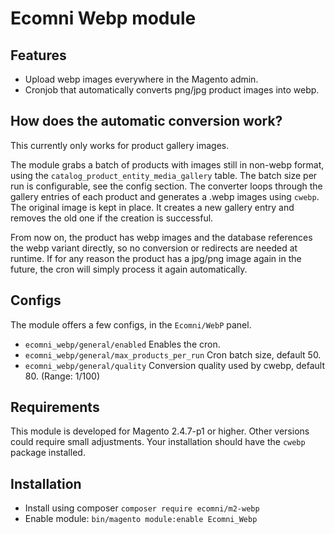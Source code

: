 # Ecomni Webp module

## Features
- Upload webp images everywhere in the Magento admin.
- Cronjob that automatically converts png/jpg product images into webp.

## How does the automatic conversion work?

This currently only works for product gallery images.

The module grabs a batch of products with images still in non-webp format, using the `catalog_product_entity_media_gallery` table.
The batch size per run is configurable, see the config section.
The converter loops through the gallery entries of each product and generates a .webp images using `cwebp`.
The original image is kept in place.
It creates a new gallery entry and removes the old one if the creation is successful.

From now on, the product has webp images and the database references the webp variant directly, so no conversion or redirects are needed at runtime.
If for any reason the product has a jpg/png image again in the future, the cron will simply process it again automatically.

## Configs

The module offers a few configs, in the `Ecomni/WebP` panel.
- `ecomni_webp/general/enabled` Enables the cron.
- `ecomni_webp/general/max_products_per_run` Cron batch size, default 50.
- `ecomni_webp/general/quality` Conversion quality used by cwebp, default 80. (Range: 1/100)

## Requirements

This module is developed for Magento 2.4.7-p1 or higher. Other versions could require small adjustments.
Your installation should have the `cwebp` package installed.

## Installation

- Install using composer `composer require ecomni/m2-webp`
- Enable module: `bin/magento module:enable Ecomni_Webp`